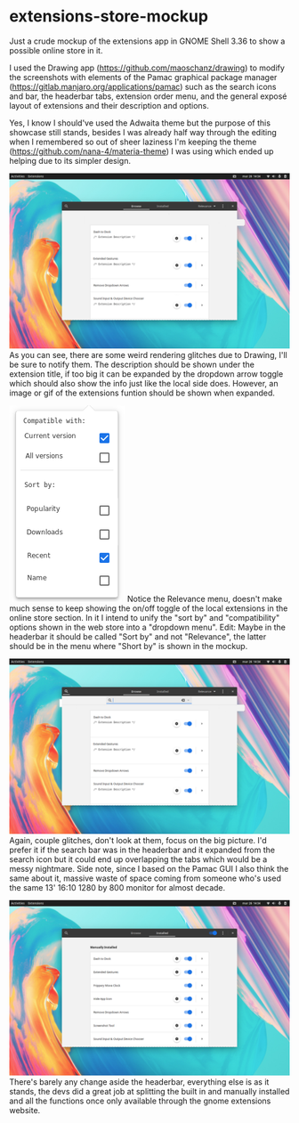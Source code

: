 # extensions-store-mockup

Just a crude mockup of the extensions app in GNOME Shell 3.36 to show a possible online store in it. 

I used the Drawing app (https://github.com/maoschanz/drawing) to modify the screenshots with elements of the Pamac graphical package manager (https://gitlab.manjaro.org/applications/pamac) such as the search icons and bar, the headerbar tabs, extension order menu, and the general exposé layout of extensions and their description and options.

Yes, I know I should've used the Adwaita theme but the purpose of this showcase still stands, besides I was already half way through the editing when I remembered so out of sheer laziness I'm keeping the theme (https://github.com/nana-4/materia-theme) I was using which ended up helping due to its simpler design.

![UI of the online store section](./extensions-store.png)
As you can see, there are some weird rendering glitches due to Drawing, I'll be sure to notify them.
The description should be shown under the extension title, if too big it can be expanded by the dropdown arrow toggle which should also show the info just like the local side does. However, an image or gif of the extensions funtion should be shown when expanded.

![UI of the store order menu](./extensions-order.png)
Notice the Relevance menu, doesn't make much sense to keep showing the on/off toggle of the local extensions in the online store section. In it I intend to unify the "sort by" and "compatibility" options shown in the web store into a "dropdown menu".
Edit: Maybe in the headerbar it should be called "Sort by" and not "Relevance", the latter should be in the menu where "Short by" is shown in the mockup.

![UI of the online search section](./extensions-search.png)
Again, couple glitches, don't look at them, focus on the big picture. I'd prefer it if the search bar was in the headerbar and it expanded from the search icon but it could end up overlapping the tabs which would be a messy nightmare. Side note, since I based on the Pamac GUI I also think the same about it, massive waste of space coming from someone who's used the same 13' 16:10 1280 by 800 monitor for almost decade.

![UI of the local section](./extensions-local.png)
There's barely any change aside the headerbar, everything else is as it stands, the devs did a great job at splitting the built in and manually installed and all the functions once only available through the gnome extensions website.
